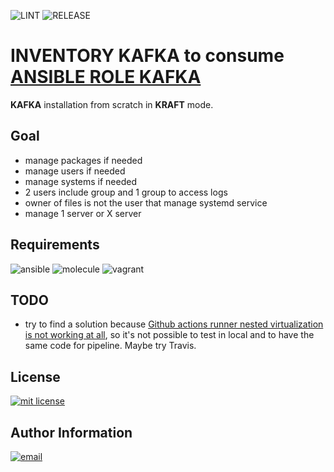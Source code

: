 ![LINT](https://github.com/buissetemmanuel/ansible-inventory-kafka/actions/workflows/lint.yml/badge.svg) ![RELEASE](https://github.com/buissetemmanuel/ansible-inventory-kafka/actions/workflows/release.yml/badge.svg)

INVENTORY KAFKA to consume [ANSIBLE ROLE KAFKA](https://github.com/buissetemmanuel/ansible-role-kafka.git)
=========

**KAFKA** installation from scratch in **KRAFT** mode.

Goal
--------------

- manage packages if needed
- manage users if needed
- manage systems if needed
- 2 users include group and 1 group to access logs
- owner of files is not the user that manage systemd service
- manage 1 server or X server

Requirements
--------------
![ansible](https://img.shields.io/badge/ansible-2.12.3-green.svg)
![molecule](https://img.shields.io/badge/molecule-4.0.4-green.svg)
![vagrant](https://img.shields.io/badge/vagrant-2.0.0-green.svg)

TODO
-------
- try to find a solution because [Github actions runner nested virtualization is not working at all](https://github.com/actions/runner-images/discussions/7191), so it's not possible to test in local and to have the same code for pipeline. Maybe try Travis.

License
-------

[mit license]: https://img.shields.io/badge/License-MIT-blue.svg
[![mit license]](LICENSE)

Author Information
------------------

[email]: https://img.shields.io/badge/@-emmanuel@buisset.ch-orange.svg
[![email]](mailto:emmanue@buisset.ch)
